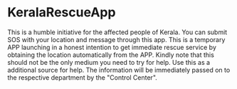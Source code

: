 # KeralaRescueApp

This is a humble initiative  for the affected people of Kerala. 
You can submit SOS with your location and message through this app. 
This is a temporary APP launching in a honest intention to get immediate rescue service by obtaining the location automatically from the APP. 
Kindly note that this should not be the only medium you need to try for help. 
Use this as a additional source for help. 
The information will be immediately passed on to the respective department by the "Control Center".

